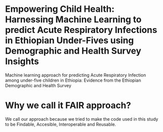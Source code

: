 # Empowering Child Health: Harnessing Machine Learning to predict Acute Respiratory Infections in Ethiopian Under-Fives using Demographic and Health Survey Insights
Machine learning approach for predicting Acute Respiratory Infection among under-five children in Ethiopia: Evidence from the Ethiopian Demographic and Health Survey

# Why we call it FAIR approach?
We call our approach because we tried to make the code used in this study to be Findable, Accesible, Interoperable and Reusable.
